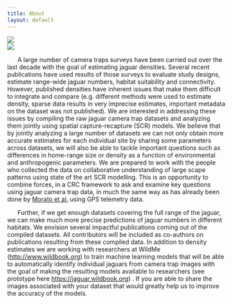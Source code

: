 ```yaml
---
title: About
layout: default
---
```


<div class="row content-row">
<div class="col-12">
    <img src="{{ site.baseurl }}/images/jagsmap_navbar.png">
</div>
<div class="col-12 col-sm-3">
    <img src="{{ site.baseurl }}/images/about-ct1.jpg">
</div>
<div class="col-12 col-sm-9">
    <p>&nbsp;&nbsp;&nbsp;&nbsp;&nbsp;&nbsp;A large number of camera traps surveys have been carried out over the last decade with the goal of estimating jaguar densities. Several recent publications have used results of those surveys to evaluate study designs, estimate range-wide jaguar numbers, habitat suitability and connectivity. However, published densities have inherent issues that make them difficult to integrate and compare (e.g. different methods were used to estimate density, sparse data results in very imprecise estimates, important metadata on the dataset was not published). We are interested in addressing these issues by compiling the raw jaguar camera trap datasets and analyzing them jointly using spatial capture-recapture (SCR) models. We believe that by jointly analyzing a large number of datasets we can not only obtain more accurate estimates for each individual site by sharing some parameters across datasets, we will also be able to tackle important questions such as differences in home-range size or density as a function of environmental and anthropogenic parameters. We are prepared to work with the people who collected the data on collaborative understanding of large scape patterns using state of the art SCR modelling.  This is an opportunity to combine forces, in a CRC framework to ask and examine key questions using jaguar camera trap data, in much the same way as has already been done by <a href="https://esajournals.onlinelibrary.wiley.com/doi/full/10.1002/ecy.2379">Morato et al.</a> using GPS telemetry data.</p>
    <p>&nbsp;&nbsp;&nbsp;&nbsp;&nbsp;&nbsp;Further, if we get enough datasets covering the full range of the jaguar, we can make much more precise predictions of jaguar numbers in different habitats. We envision several impactful publications coming out of the compiled datasets. All contributors will be included as co-authors on publications resulting from these compiled data. 
In addition to density estimates we are working with researchers at WildMe (<a href="http://www.wildbook.org">http://www.wildbook.org</a>) to train machine learning models that will be able to automatically identify individual jaguars from camera trap images with the goal of making the resulting models available to researchers (see prototype here <a href="https://jaguar.wildbook.org">https://jaguar.wildbook.org</a>) . If you are able to share the images associated with your dataset that would greatly help us to improve the accuracy of the models.</p>
